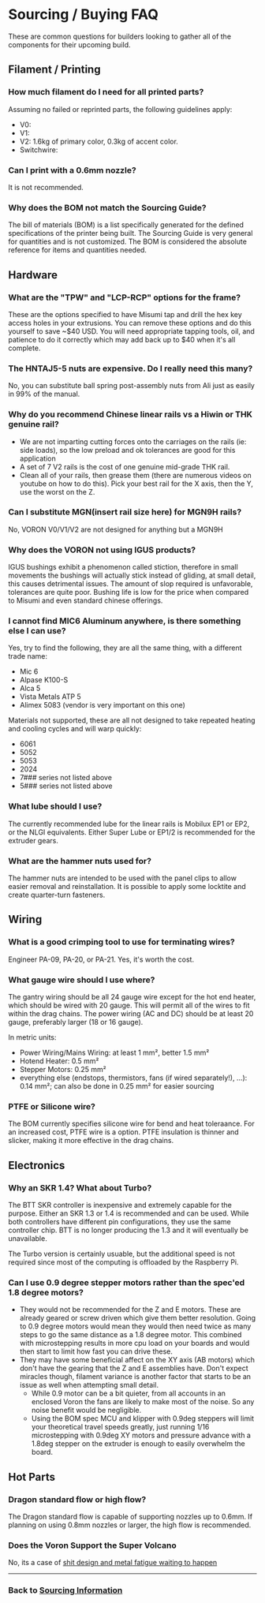 # Sourcing / Buying FAQ

These are common questions for builders looking to gather all of the components for their upcoming build.

## Filament / Printing

### How much filament do I need for all printed parts?

Assuming no failed or reprinted parts, the following guidelines apply:

- V0:
- V1:
- V2: 1.6kg of primary color, 0.3kg of accent color.
- Switchwire:

### Can I print with a 0.6mm nozzle?

It is not recommended.

### Why does the BOM not match the Sourcing Guide?

The bill of materials (BOM) is a list specifically generated for the defined specifications of the printer being built.  The Sourcing Guide is very general for quantities and is not customized.  The BOM is considered the absolute reference for items and quantities needed.

## Hardware

### What are the "TPW" and "LCP-RCP" options for the frame?

These are the options specified to have Misumi tap and drill the hex key access holes in your extrusions. You can remove these options and do this yourself to save ~$40 USD. You will need appropriate tapping tools, oil, and patience to do it correctly which may add back up to $40 when it's all complete.

### The HNTAJ5-5 nuts are expensive. Do I really need this many?

No, you can substitute ball spring post-assembly nuts from Ali just as easily in 99% of the manual.

### Why do you recommend Chinese linear rails vs a Hiwin or THK genuine rail?

- We are not imparting cutting forces onto the carriages on the rails (ie: side loads), so the low preload and ok tolerances are good for this application
- A set of 7 V2 rails is the cost of one genuine mid-grade THK rail.
- Clean all of your rails, then grease them (there are numerous videos on youtube on how to do this). Pick your best rail for the X axis, then the Y, use the worst on the Z.

### Can I substitute MGN(insert rail size here) for MGN9H rails?

No, VORON V0/V1/V2 are not designed for anything but a MGN9H

### Why does the VORON not using IGUS products?

IGUS bushings exhibit a phenomenon called stiction, therefore in small movements the bushings will actually stick instead of gliding, at small detail, this causes detrimental issues. The amount of slop required is unfavorable, tolerances are quite poor. Bushing life is low for the price when compared to Misumi and even standard chinese offerings.

### I cannot find MIC6 Aluminum anywhere, is there something else I can use?

Yes, try to find the following, they are all the same thing, with a different trade name:

- Mic 6
- Alpase K100-S
- Alca 5
- Vista Metals ATP 5
- Alimex 5083 (vendor is very important on this one)

Materials not supported, these are all not designed to take repeated heating and cooling cycles and will warp quickly:

- 6061
- 5052
- 5053
- 2024
- 7### series not listed above
- 5### series not listed above

### What lube should I use?

The currently recommended lube for the linear rails is Mobilux EP1 or EP2, or the NLGI equivalents. Either Super Lube or EP1/2 is recommended for the extruder gears.

### What are the hammer nuts used for?

The hammer nuts are intended to be used with the panel clips to allow easier removal and reinstallation. It is possible to apply some locktite and create quarter-turn fasteners.

## Wiring

### What is a good crimping tool to use for terminating wires?

Engineer PA-09, PA-20, or PA-21. Yes, it's worth the cost.

### What gauge wire should I use where?

The gantry wiring should be all 24 gauge wire except for the hot end heater, which should be wired with 20 gauge.  This will permit all of the wires to fit within the drag chains.  The power wiring (AC and DC) should be at least 20 gauge, preferably larger (18 or 16 gauge).

In metric units:
- Power Wiring/Mains Wiring: at least 1 mm², better 1.5 mm²
- Hotend Heater: 0.5 mm²
- Stepper Motors: 0.25 mm²
- everything else (endstops, thermistors, fans (if wired separately!), ...): 0.14 mm²; can also be done in 0.25 mm² for easier sourcing

### PTFE or Silicone wire?

The BOM currently specifies silicone wire for bend and heat toleraance.  For an increased cost, PTFE wire is a option.  PTFE insulation is thinner and slicker, making it more effective in the drag chains.

## Electronics

### Why an SKR 1.4? What about Turbo?

The BTT SKR controller is inexpensive and extremely capable for the purpose. Either an SKR 1.3 or 1.4 is recommended and can be used. While both controllers have different pin configurations, they use the same controller chip. BTT is no longer producing the 1.3 and it will eventually be unavailable.

The Turbo version is certainly usuable, but the additional speed is not required since most of the computing is offloaded by the Raspberry Pi.

### Can I use 0.9 degree stepper motors rather than the spec'ed 1.8 degree motors?

- They would not be recommended for the Z and E motors. These are already geared or screw driven which give them better resolution. Going to 0.9 degree motors would mean they would then need twice as many steps to go the same distance as a 1.8 degree motor. This combined with microstepping results in more cpu load on your boards and would then start to limit how fast you can drive these.
- They may have some beneficial affect on the XY axis (AB motors) which don't have the gearing that the Z and E assemblies have. Don't expect miracles though, filament variance is another factor that starts to be an issue as well when attempting small detail.
    - While 0.9 motor can be a bit quieter, from all accounts in an enclosed Voron the fans are likely to make most of the noise. So any noise benefit would be negligible.
    - Using the BOM spec MCU and klipper with 0.9deg steppers will limit your theoretical travel speeds greatly, just running 1/16 microstepping with 0.9deg XY motors and pressure advance with a 1.8deg stepper on the extruder is enough to easily overwhelm the board.

## Hot Parts

### Dragon standard flow or high flow?

The Dragon standard flow is capable of supporting nozzles up to 0.6mm. If planning on using 0.8mm nozzles or larger, the high flow is recommended.

### Does the Voron Support the Super Volcano

No, its a case of [shit design and metal fatigue waiting to happen](https://www.reddit.com/r/3Dprinting/comments/blqw6s/i_believe_there_was_some_initial_concern_about/)

---

### Back to [Sourcing Information](./sourcing.md)
